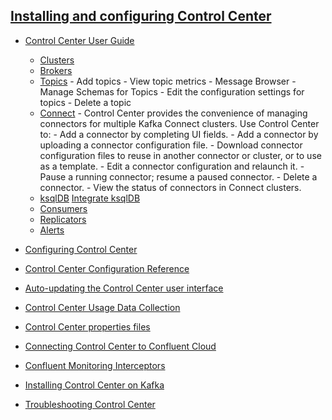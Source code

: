 ## [Installing and configuring Control Center](https://docs.confluent.io/current/control-center/installation/index.html)


  - [Control Center User Guide](https://docs.confluent.io/6.0.0/control-center/userguide.html)

      - [Clusters](https://docs.confluent.io/platform/current/control-center/cluster-overview.html)
      - [Brokers](https://docs.confluent.io/6.0.0/control-center/brokers.html#)
      - [Topics](https://docs.confluent.io/6.0.0/control-center/topics/index.html)
            - Add topics
            - View topic metrics
            - Message Browser
            - Manage Schemas for Topics
            - Edit the configuration settings for topics
            - Delete a topic
      - [Connect](https://docs.confluent.io/6.0.0/control-center/connect.html)
            - Control Center provides the convenience of managing connectors for multiple Kafka Connect clusters. Use Control Center to:
                 - Add a connector by completing UI fields.
                 - Add a connector by uploading a connector configuration file.
                 - Download connector configuration files to reuse in another connector or cluster, or to use as a template.
                 - Edit a connector configuration and relaunch it.
                 - Pause a running connector; resume a paused connector.
                 - Delete a connector.
                 - View the status of connectors in Connect clusters.
      - [ksqlDB](https://docs.confluent.io/platform/current/control-center/ksql.html)
        [Integrate ksqlDB](https://docs.confluent.io/6.0.0/ksqldb/integrate-ksql-with-confluent-control-center.html)
      - [Consumers](https://docs.confluent.io/5.3.0/control-center/consumers.html)
      - [Replicators](https://docs.confluent.io/platform/current/control-center/replicators.html#controlcenter-userguide-replicators)
      - [Alerts](https://docs.confluent.io/platform/current/control-center/alerts/index.html#controlcenter-userguide-alerts)


  - [Configuring Control Center](https://docs.confluent.io/current/control-center/installation/configure-control-center.html)
  - [Control Center Configuration Reference](https://docs.confluent.io/current/control-center/installation/configuration.html)
  - [Auto-updating the Control Center user interface](https://docs.confluent.io/current/control-center/installation/auto-update-ui.html)
  - [Control Center Usage Data Collection](https://docs.confluent.io/current/control-center/installation/data-collection.html)
  - [Control Center properties files](https://docs.confluent.io/current/control-center/installation/properties.html)
  - [Connecting Control Center to Confluent Cloud](https://docs.confluent.io/current/cloud/cp-component/c3-cloud-config.html)
  - [Confluent Monitoring Interceptors](https://docs.confluent.io/current/control-center/installation/clients.html)
  - [Installing Control Center on Kafka](https://docs.confluent.io/current/control-center/installation/install-apache-kafka.html)
  - [Troubleshooting Control Center](https://docs.confluent.io/current/control-center/installation/troubleshooting.html)

